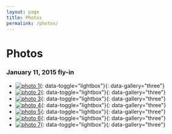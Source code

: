 ```yaml
---
layout: page
title: Photos
permalink: /photos/
---
```


Photos
======

### January 11, 2015 fly-in

* [![photo 1](/assets/images/thumb/1911_cessna_1.jpg)](/assets/images/1911_cessna_1.jpg){: data-toggle="lightbox"}{: data-gallery="three"}
* [![photo 2](/assets/images/thumb/1911_cessna_2.jpg)](/assets/images/1911_cessna_2.jpg){: data-toggle="lightbox"}{: data-gallery="three"}
* [![photo 3](/assets/images/thumb/1911_cessna_3.jpg)](/assets/images/1911_cessna_3.jpg){: data-toggle="lightbox"}{: data-gallery="three"}
* [![photo 4](/assets/images/thumb/dg_cub_1.jpg)](/assets/images/dg_cub_1.jpg){: data-toggle="lightbox"}{: data-gallery="three"}
* [![photo 5](/assets/images/thumb/dg_cub_2.jpg)](/assets/images/dg_cub_2.jpg){: data-toggle="lightbox"}{: data-gallery="three"}
* [![photo 6](/assets/images/thumb/mike_k_ww2_ml.jpg)](/assets/images/mike_k_ww2_ml.jpg){: data-toggle="lightbox"}{: data-gallery="three"}
* [![photo 7](/assets/images/thumb/ray_sam_mustang.jpg)](/assets/images/ray_sam_mustang.jpg){: data-toggle="lightbox"}{: data-gallery="three"}

<script type="text/javascript">
  $(document).ready(function ($) {
    $(document).delegate('*[data-toggle="lightbox"]', 'click', function(event) {
      event.preventDefault(); $(this).ekkoLightbox({gallery_parent_selector: "ul"});
    });
  });
</script>
